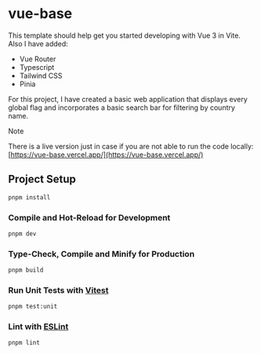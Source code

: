 # vue-base

This template should help get you started developing with Vue 3 in Vite. Also I have added:

- Vue Router
- Typescript
- Tailwind CSS
- Pinia

For this project, I have created a basic web application that displays every global flag and incorporates a basic search bar for filtering by country name.

> [!NOTE]
> There is a live version just in case if you are not able to run the code locally: [https://vue-base.vercel.app/](https://vue-base.vercel.app/)

## Project Setup

```sh
pnpm install
```

### Compile and Hot-Reload for Development

```sh
pnpm dev
```

### Type-Check, Compile and Minify for Production

```sh
pnpm build
```

### Run Unit Tests with [Vitest](https://vitest.dev/)

```sh
pnpm test:unit
```

### Lint with [ESLint](https://eslint.org/)

```sh
pnpm lint
```

